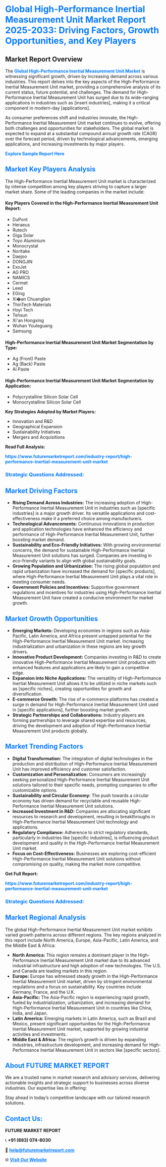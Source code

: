 <h1 style="color: #007BFF;">Global High-Performance Inertial Measurement Unit Market Report 2025-2033: Driving Factors, Growth Opportunities, and Key Players</h1>

<section id="overview">
<h2>Market Report Overview</h2>
<p>The <a href="https://www.futuremarketreport.com/industry-report/high-performance-inertial-measurement-unit-market" style="color: #007BFF; text-decoration: none;"><strong>Global High-Performance Inertial Measurement Unit Market</strong></a> is witnessing significant growth, driven by increasing demand across various industries. This report delves into the key aspects of the High-Performance Inertial Measurement Unit market, providing a comprehensive analysis of its current status, future potential, and challenges. The demand for High-Performance Inertial Measurement Unit has surged due to its wide-ranging applications in industries such as [insert industries], making it a critical component in modern-day [applications].</p>
<p>As consumer preferences shift and industries innovate, the High-Performance Inertial Measurement Unit market continues to evolve, offering both challenges and opportunities for stakeholders. The global market is expected to expand at a substantial compound annual growth rate (CAGR) over the forecast period, driven by technological advancements, emerging applications, and increasing investments by major players.</p>
</section>

<section id="overview">
<p><a href="https://www.futuremarketreport.com/request-sample/reportId=37716" style="color: #007BFF; text-decoration: none;"><strong>Explore Sample Report Here</strong></a></p>
</section>

<section id="key-players">
<h2 style="color: #007BFF;">Market Key Players Analysis</h2>
<p>The High-Performance Inertial Measurement Unit market is characterized by intense competition among key players striving to capture a larger market share. Some of the leading companies in the market include:</p>
<h4>Key Players Covered in the High-Performance Inertial Measurement Unit Report:</h4>
<ul><li>DuPont</li><li>Heraeus</li><li>Rutech</li><li>Giga Solar</li><li>Toyo Aluminium</li><li>Monocrystal</li><li>Noritake</li><li>Daejoo</li><li>DONGJIN</li><li>ExoJet</li><li>AG PRO</li><li>NAMICS</li><li>Cermet</li><li>Leed</li><li>EGing</li><li>Xi�an Chuanglian</li><li>ThinTech Materials</li><li>Hoyi Tech</li><li>Tehsun</li><li>Xi&#039;an Hongxing</li><li>Wuhan Youleguang</li><li>Samsung</li></ul>
<h4>High-Performance Inertial Measurement Unit Market Segmentation by Type:</h4>
<ul><li>Ag (Front) Paste</li><li>Ag (Back) Paste</li><li>Al Paste</li></ul>

<h4>High-Performance Inertial Measurement Unit Market Segmentation by Application:</h4>
<ul><li>Polycrystalline Silicon Solar Cell</li><li>Monocrystalline Silicon Solar Cell</li></ul>
<p><strong>Key Strategies Adopted by Market Players:</strong></p>
<ul>
<li>Innovation and R&D</li>
<li>Geographical Expansion</li>
<li>Sustainability Initiatives</li>
<li>Mergers and Acquisitions</li>
</ul>
</section>

<section>
<p><strong>Read Full Analysis: </strong></p><a href="https://www.futuremarketreport.com/industry-report/high-performance-inertial-measurement-unit-market" style="color: #007BFF; text-decoration: none;"><strong>https://www.futuremarketreport.com/industry-report/high-performance-inertial-measurement-unit-market</strong></a>
<h3 style="color: #007BFF;">Strategic Questions Addressed:</h3>
</section>

<section id="driving-factors">
<h2 style="color: #007BFF;">Market Driving Factors</h2>
<ul>
<li><strong>Rising Demand Across Industries:</strong> The increasing adoption of High-Performance Inertial Measurement Unit in industries such as [specific industries] is a major growth driver. Its versatile applications and cost-effectiveness make it a preferred choice among manufacturers.</li>
<li><strong>Technological Advancements:</strong> Continuous innovations in production and application technologies have enhanced the efficiency and performance of High-Performance Inertial Measurement Unit, further boosting market demand.</li>
<li><strong>Sustainability and Eco-Friendly Initiatives:</strong> With growing environmental concerns, the demand for sustainable High-Performance Inertial Measurement Unit solutions has surged. Companies are investing in eco-friendly variants to align with global sustainability goals.</li>
<li><strong>Growing Population and Urbanization:</strong> The rising global population and rapid urbanization have increased the demand for [specific products], where High-Performance Inertial Measurement Unit plays a vital role in meeting consumer needs.</li>
<li><strong>Government Policies and Incentives:</strong> Supportive government regulations and incentives for industries using High-Performance Inertial Measurement Unit have created a conducive environment for market growth.</li>
</ul>
</section>

<section id="growth-opportunities">
<h2 style="color: #007BFF;">Market Growth Opportunities</h2>
<ul>
<li><strong>Emerging Markets:</strong> Developing economies in regions such as Asia-Pacific, Latin America, and Africa present untapped potential for the High-Performance Inertial Measurement Unit market. Increasing industrialization and urbanization in these regions are key growth drivers.</li>
<li><strong>Innovative Product Development:</strong> Companies investing in R&D to create innovative High-Performance Inertial Measurement Unit products with enhanced features and applications are likely to gain a competitive edge.</li>
<li><strong>Expansion into Niche Applications:</strong> The versatility of High-Performance Inertial Measurement Unit allows it to be utilized in niche markets such as [specific niches], creating opportunities for growth and diversification.</li>
<li><strong>E-commerce Growth:</strong> The rise of e-commerce platforms has created a surge in demand for High-Performance Inertial Measurement Unit used in [specific applications], further boosting market growth.</li>
<li><strong>Strategic Partnerships and Collaborations:</strong> Industry players are forming partnerships to leverage shared expertise and resources, driving the development and adoption of High-Performance Inertial Measurement Unit products globally.</li>
</ul>
</section>

<section id="trending-factors">
<h2 style="color: #007BFF;">Market Trending Factors</h2>
<ul>
<li><strong>Digital Transformation:</strong> The integration of digital technologies in the production and distribution of High-Performance Inertial Measurement Unit has improved efficiency and customer satisfaction.</li>
<li><strong>Customization and Personalization:</strong> Consumers are increasingly seeking personalized High-Performance Inertial Measurement Unit solutions tailored to their specific needs, prompting companies to offer customizable options.</li>
<li><strong>Sustainability and Circular Economy:</strong> The push towards a circular economy has driven demand for recyclable and reusable High-Performance Inertial Measurement Unit solutions.</li>
<li><strong>Increased Investment in R&D:</strong> Companies are allocating significant resources to research and development, resulting in breakthroughs in High-Performance Inertial Measurement Unit technology and applications.</li>
<li><strong>Regulatory Compliance:</strong> Adherence to strict regulatory standards, particularly in industries like [specific industries], is influencing product development and quality in the High-Performance Inertial Measurement Unit market.</li>
<li><strong>Focus on Cost-Effectiveness:</strong> Businesses are exploring cost-efficient High-Performance Inertial Measurement Unit solutions without compromising on quality, making the market more competitive.</li>
</ul>
</section>

<section>
<p><strong>Get Full Report: </strong></p><a href="https://www.futuremarketreport.com/industry-report/high-performance-inertial-measurement-unit-market" style="color: #007BFF; text-decoration: none;"><strong>https://www.futuremarketreport.com/industry-report/high-performance-inertial-measurement-unit-market</strong></a>
<h3 style="color: #007BFF;">Strategic Questions Addressed:</h3>
</section>


<section id="regional-analysis">
<h2 style="color: #007BFF;">Market Regional Analysis</h2>
<p>The global High-Performance Inertial Measurement Unit market exhibits varied growth patterns across different regions. The key regions analyzed in this report include North America, Europe, Asia-Pacific, Latin America, and the Middle East & Africa:</p>
<ul>
<li><strong>North America:</strong> This region remains a dominant player in the High-Performance Inertial Measurement Unit market due to its advanced industrial infrastructure and high adoption of new technologies. The U.S. and Canada are leading markets in this region.</li>
<li><strong>Europe:</strong> Europe has witnessed steady growth in the High-Performance Inertial Measurement Unit market, driven by stringent environmental regulations and a focus on sustainability. Key countries include Germany, France, and the U.K.</li>
<li><strong>Asia-Pacific:</strong> The Asia-Pacific region is experiencing rapid growth, fueled by industrialization, urbanization, and increasing demand for High-Performance Inertial Measurement Unit in countries like China, India, and Japan.</li>
<li><strong>Latin America:</strong> Emerging markets in Latin America, such as Brazil and Mexico, present significant opportunities for the High-Performance Inertial Measurement Unit market, supported by growing industrial activities and investments.</li>
<li><strong>Middle East & Africa:</strong> The region’s growth is driven by expanding industries, infrastructure development, and increasing demand for High-Performance Inertial Measurement Unit in sectors like [specific sectors].</li>
</ul>
</section>

<footer>
<h2 style="color: #007BFF;">About FUTURE MARKET REPORT</h2>
<p>We are a trusted name in market research and advisory services, delivering actionable insights and strategic support to businesses across diverse industries. Our expertise lies in offering:</p>

<p>Stay ahead in today’s competitive landscape with our tailored research solutions.</p>

<h2 style="color: #007BFF;">Contact Us:</h2>
<p><strong>FUTURE MARKET REPORT</strong></p>
<p>📞 <strong>+91 (883) 074-8030</strong></p>
<p>📧 <strong><a href="mailto:help@futuremarketreport.com" style="color: #007BFF;">help@futuremarketreport.com</a></strong></p>
<p>🌐 <strong><a href="https://www.futuremarketreport.com/" style="color: #007BFF;">Visit Our Website</a></strong></p>
</footer>